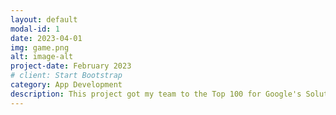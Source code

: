 ```yaml
---
layout: default
modal-id: 1
date: 2023-04-01
img: game.png
alt: image-alt
project-date: February 2023
# client: Start Bootstrap
category: App Development
description: This project got my team to the Top 100 for Google's Solution Challenge in 2023. We were one of the two teams from Japan that achieved this. This app was made using Flutter, TensorFlow, and Google Maps API. This app aims to ease the process of settling into Japan by allowing user's to use and AI-powered app to help them sort their garbage correctly depending on the ward in Tokyo they are in! Currently, we are aiming to take this project further with collaborations. We hope to have the app released in the App Store and Google Play Store by July of 2024.
---
```


